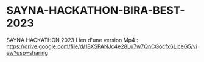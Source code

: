 # SAYNA-HACKATHON-BIRA-BEST-2023
SAYNA HACKATHON 2023
Lien d'une version Mp4 : https://drive.google.com/file/d/18XSPANJc4e28Lu7w7QnCGocfx6LiceG5/view?usp=sharing
